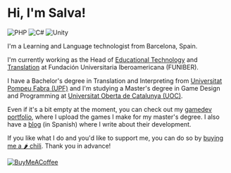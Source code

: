 # Hi, I'm Salva!

![PHP](https://img.shields.io/badge/PHP-777BB4?style=for-the-badge&logo=php&logoColor=white)
![C#](https://img.shields.io/badge/C%23-239120?style=for-the-badge&logo=c-sharp&logoColor=white)
![Unity](https://img.shields.io/badge/unity-%23000000.svg?style=for-the-badge&logo=unity&logoColor=white)

I'm a Learning and Language technologist from Barcelona, Spain.

I'm currently working as the Head of [Educational Technology](https://github.com/funiber-edtech) and [Translation](https://github.com/funiber-trad) at Fundación Universitaria Iberoamericana (FUNIBER).

I have a Bachelor's degree in Translation and Interpreting from [Universitat Pompeu Fabra (UPF)](https://www.upf.edu/) and I'm studying a Master's degree in Game Design and Programming at [Universitat Oberta de Catalunya (UOC)](https://www.uoc.edu/).

Even if it's a bit empty at the moment, you can check out my [gamedev portfolio](https://ragart.itch.io/), where I upload the games I make for my master's degree. I also have a [blog](https://sbanderas.folio.uoc.edu/) (in Spanish) where I write about their development.

If you like what I do and you'd like to support me, you can do so by [buying me a 🌶️ chili](https://www.buymeacoffee.com/ragart). Thank you in advance!

[![BuyMeACoffee](https://img.shields.io/badge/Buy%20Me%20a%20Chili-ffdd00?style=for-the-badge&logo=buy-me-a-coffee&logoColor=black)](https://www.buymeacoffee.com/ragart)